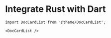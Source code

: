 # Integrate Rust with Dart

```mdx-code-block
import DocCardList from '@theme/DocCardList';

<DocCardList />
```
